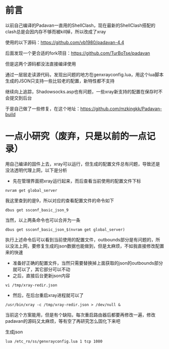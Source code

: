 # 前言

以前自己编译的Padavan一直用的ShellClash，现在最新的ShellClash搭配的clash总是会因内存不够而被kill掉，所以改成了xray

使用的以下源码：https://github.com/vb1980/padavan-4.4

后面发现一个更合适的fork项目：https://github.com/TurBoTse/padavan

但是这两个源码都没法直接编译使用

通过一层层走读源代码，发现出问题的地方在genxrayconfig.lua，用这个lua脚本生成的JSON只支持一些比较老的配置，新特性都不支持

继续向上追踪，Shadowsocks.asp也有问题，一些xray新支持的配置在保存时不会提交到后台

于是自己做了一些修复，在这个地址：https://github.com/mzkingkk/Padavan-build



# 一点小研究（废弃，只是以前的一点记录）

用自己编译的固件上去，xray可以运行，但生成的配置文件总有问题，导致还是没法透明代理上网，以下是分析

- 先在管理界面把xray运行起来，而后查看当前使用的配置文件下标

```
nvram get global_server
```

我这里查到的是9，所以对应的查看配置文件的命令如下

```
dbus get ssconf_basic_json_9
```

当然，以上两条命令也可以合并为一条

```
dbus get ssconf_basic_json_$(nvram get global_server)
```

执行上述命令后可以看到当前使用的配置文件，outbounds部分是有问题的，所以没法上网，要修复生成的json数据也能做到，但是太麻烦，不如我直接修改配置来的快速

- 准备好正确的配置文件，当然只需要替换掉上面获取的json的outbounds部分就可以了，其它部分可以不动
- 之后，直接后台更新json内容

```
vi /tmp/xray-redir.json
```

- 然后，在后台重启xray进程就可以了

```
/usr/bin/xray -c /tmp/xray-redir.json > /dev/null &
```

当前这个方案能用，但是有个缺陷，每次重启路由器后都要再修改一遍，修改padavan的源码又太麻烦，等有空了再研究怎么固化下来吧

生成json

```
lua /etc_ro/ss/genxrayconfig.lua 1 tcp 1080
```

